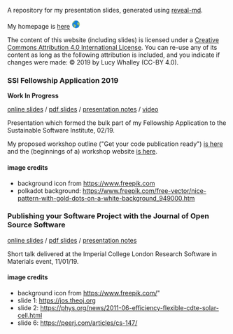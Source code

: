 A repository for my presentation slides, generated using [reveal-md](https://github.com/webpro/reveal-md).  

My homepage is [here](https://lucydot.github.io) <img src="./world.png" width="20" height="20">

The content of this website (including slides) is licensed under a [Creative Commons Attribution 4.0 International License](https://creativecommons.org/licenses/by/4.0/). 
You can re-use any of its content as long as the following attribution is included, and you indicate if changes were made: © 2019 by Lucy Whalley (CC-BY 4.0). 

### SSI Fellowship Application 2019

**Work In Progress**

[online slides](https://lucydot.github.io/slides/SSI_0219) / [pdf slides](https://lucydot.github.io/slides/SSI_0219/SSI_0219.pdf) / [presentation notes](https://github.com/lucydot/slides/raw/gh-pages/SSI_0219/SSI_0219_notes.md) / [video]()

Presentation which formed the bulk part of my Fellowship Application to the Sustainable Software Institute, 02/19.

My proposed workshop outline ("Get your code publication ready") [is here](https://github.com/lucydot/slides/raw/gh-pages/SSI_0219/workshop_plan.md) and the (beginnings of a) workshop website [is here](https://lucydot.github.io/publication-ready/index.html).

#### image credits

- background icon from https://www.freepik.com
- polkadot background: https://www.freepik.com/free-vector/nice-pattern-with-gold-dots-on-a-white-background_949000.htm


### Publishing your Software Project with the Journal of Open Source Software

[online slides](https://lucydot.github.io/slides/JOSS_0119) / [pdf slides](https://lucydot.github.io/slides/JOSS_0119/JOSS_0119.pdf) / [presentation notes](https://github.com/lucydot/slides/raw/gh-pages/JOSS_0119/JOSS_0119_notes.md)

Short talk delivered at the Imperial College London Research Software in Materials event, 11/01/19.

#### image credits

- background icon from https://www.freepik.com/" 
- slide 1: https://jos.theoj.org
- slide 2: https://phys.org/news/2011-06-efficiency-flexible-cdte-solar-cell.html  
- slide 6: https://peerj.com/articles/cs-147/


